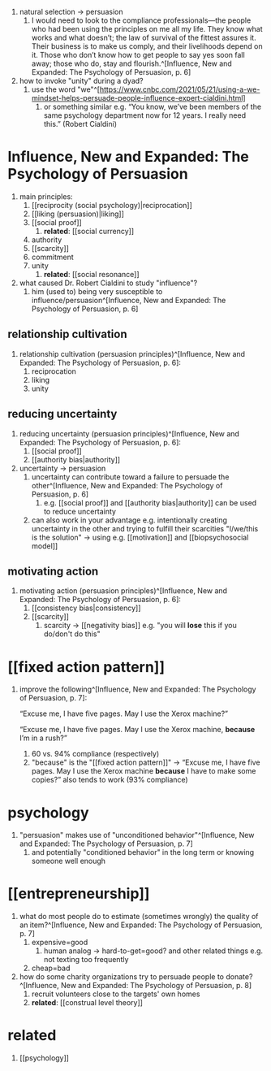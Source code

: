 1. natural selection → persuasion
	1. I would need to look to the compliance professionals—the people who had been using the principles on me all my life. They know what works and what doesn’t; the law of survival of the fittest assures it. Their business is to make us comply, and their livelihoods depend on it. Those who don’t know how to get people to say yes soon fall away; those who do, stay and flourish.^[Influence, New and Expanded: The Psychology of Persuasion, p. 6]
2. how to invoke "unity" during a dyad?
	1. use the word "we"^[https://www.cnbc.com/2021/05/21/using-a-we-mindset-helps-persuade-people-influence-expert-cialdini.html]
		1. or something similar e.g. “You know, we’ve been members of the same psychology department now for 12 years. I really need this.” (Robert Cialdini)


# Influence, New and Expanded: The Psychology of Persuasion
1. main principles:
	1. [[reciprocity (social psychology)|reciprocation]]
	2. [[liking (persuasion)|liking]]
	3. [[social proof]]
		1. **related**: [[social currency]]
	4. authority
	5. [[scarcity]]
	6. commitment
	7. unity
		1. **related**: [[social resonance]]
2. what caused Dr. Robert Cialdini to study "influence"?
	1. him (used to) being very susceptible to influence/persuasion^[Influence, New and Expanded: The Psychology of Persuasion, p. 6]
## relationship cultivation
1. relationship cultivation (persuasion principles)^[Influence, New and Expanded: The Psychology of Persuasion, p. 6]:
	1. reciprocation
	2. liking
	3. unity

## reducing uncertainty
1. reducing uncertainty (persuasion principles)^[Influence, New and Expanded: The Psychology of Persuasion, p. 6]:
	1. [[social proof]]
	2. [[authority bias|authority]]
2. uncertainty → persuasion
	1. uncertainty can contribute toward a failure to persuade the other^[Influence, New and Expanded: The Psychology of Persuasion, p. 6]
		1. e.g. [[social proof]] and [[authority bias|authority]] can be used to reduce uncertainty
	2. can also work in your advantage e.g. intentionally creating uncertainty in the other and trying to fulfill their scarcities "I/we/this is the solution" → using e.g. [[motivation]] and [[biopsychosocial model]]

## motivating action
1. motivating action (persuasion principles)^[Influence, New and Expanded: The Psychology of Persuasion, p. 6]:
	1. [[consistency bias|consistency]]
	2. [[scarcity]]
		1. scarcity → [[negativity bias]] e.g. "you will **lose** this if you do/don't do this"
# [[fixed action pattern]]
1. improve the following^[Influence, New and Expanded: The Psychology of Persuasion, p. 7]:

	“Excuse me, I have five pages. May I use the Xerox machine?”
	
	“Excuse me, I have five pages. May I use the Xerox machine, **because** I’m in a rush?”
	1. 60 vs. 94% compliance (respectively)
	2. "because" is the "[[fixed action pattern]]" → “Excuse me, I have five pages. May I use the Xerox machine **because** I have to make some copies?” also tends to work (93% compliance)

# psychology
1. "persuasion" makes use of "unconditioned behavior"^[Influence, New and Expanded: The Psychology of Persuasion, p. 7]
	1. and potentially "conditioned behavior" in the long term or knowing someone well enough

# [[entrepreneurship]]
1. what do most people do to estimate (sometimes wrongly) the quality of an item?^[Influence, New and Expanded: The Psychology of Persuasion, p. 7]
	1. expensive=good
		1. human analog → hard-to-get=good? and other related things e.g. not texting too frequently
	2. cheap=bad
2. how do some charity organizations try to persuade people to donate?^[Influence, New and Expanded: The Psychology of Persuasion, p. 8]
	1. recruit volunteers close to the targets' own homes
	2. **related**: [[construal level theory]]

# related
1. [[psychology]]